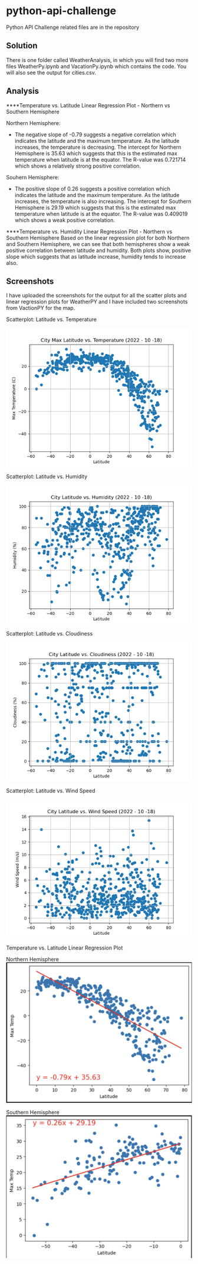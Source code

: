 # python-api-challenge
Python API Challenge related files are in the repository

## Solution
There is one folder called WeatherAnalysis, in which you will find two more files WeatherPy.ipynb and VacationPy.ipynb which contains the code. You will also see the output for cities.csv.

## Analysis
****Temperature vs. Latitude Linear Regression Plot - Northern vs Southern Hemisphere

Northern Hemisphere: 
- The negative slope of -0.79 suggests a negative correlation which indicates the latitude and the maximum temperature. As the latitude increases, the temperature is decreasing. The intercept for Northern Hemisphere is 35.63 which suggests that this is the estimated max temperature when latitude is at the equator. The R-value was 0.721714 which shows a relatively strong positive correlation.  

Souhern Hemisphere: 
- The positive slope of 0.26 suggests a positive correlation which indicates the latitude and the maximum temperature. As the latitude increases, the temperature is also increasing. The intercept for Southern Hemisphere is 29.19 which suggests that this is the estimated max temperature when latitude is at the equator. The R-value was 0.409019 which shows a weak positive correlation.  

****Temperature vs. Humidity Linear Regression Plot - Northern vs Southern Hemisphere
Based on the linear regression plot for both Northern and Southern Hemisphere, we can see that both hemispheres show a weak positive correlation between latitude and humidity. Both plots show, positive slope which suggests that as latitude increase, humidity tends to increase also. 

## Screenshots
I have uploaded the screenshots for the output for all the scatter plots and linear regression plots for WeatherPY and I have included two screenshots from VactionPY for the map. 

Scatterplot: Latitude vs. Temperature

![output](Fig1.png)

Scatterplot: Latitude vs. Humidity

![output](Fig2.png)

Scatterplot: Latitude vs. Cloudiness

![output](Fig3.png)

Scatterplot: Latitude vs. Wind Speed

![output](Fig4.png)

Temperature vs. Latitude Linear Regression Plot

Northern Hemisphere
![output](Fig5.png)

Southern Hemisphere
![output](Fig6.png)

